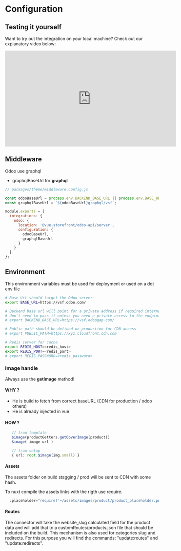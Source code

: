 # Configuration

## Testing it yourself

Want to try out the integration on your local machine? Check out our explanatory video below:

<iframe width="560" height="315" src="https://www.youtube.com/embed/cBn5_dCSCIM" title="YouTube video player" frameborder="0" allow="accelerometer; autoplay; clipboard-write; encrypted-media; gyroscope; picture-in-picture" allowfullscreen></iframe>

## Middleware

Odoo use graphql
- graphqlBaseUrl for **graphql**


```js
// packages/theme/middleware.config.js

const odooBaseUrl = process.env.BACKEND_BASE_URL || process.env.BASE_URL || 'https://vsfdemo.labs.odoogap.com/';
const graphqlBaseUrl = `${odooBaseUrl}graphql/vsf`;

module.exports = {
  integrations: {
    odoo: {
      location: '@vue-storefront/odoo-api/server',
      configuration: {
        odooBaseUrl,
        graphqlBaseUrl
      }
    }
  }
};

```

## Environment

This environment variables must be used for deployment or used on a dot env file

```bash
# Base Url should target the Odoo server
export BASE_URL=https://vsf.odoo.com/

# Backend base url will point for a private address if required internal access
# don't need to pass it unless you need a private access to the endpints
# export BACKEND_BASE_URL=https://vsf.odoogap.com/

# Public path should be defined on production for CDN access
# export PUBLIC_PATH=https://xyz.cloudfront.cdn.com

# Redis server for cache
export REDIS_HOST=<redis_host>
export REDIS_PORT=<redis_port>
# export REDIS_PASSWORD=<redis_password>
```

### Image handle

Always use the **getImage** method!

#### WHY ? 

- He is build to fetch from correct baseURL (CDN for production / odoo others)
- He is already injected in vue

#### HOW ?

```ts
   // from template
   $image(productGetters.getCoverImage(product))
   $image( image url )

   // from setup
   { url: root.$image(img.small) }


```

#### Assets

The assets folder on build stagging / prod will be sent to CDN with some hash.

To nuxt compile the assets links with the rigth use require.

```ts
  :placeholder="require('~/assets/images/product/product_placeholder.png')"
```  

#### Routes

The connector will take the website_slug calculated field for the product data and will add that to a customRoutes/products.json file that should be included on the build. This mechanism is also used for categories slug and redirects. For this purpose you will find the commands: "update:routes" and "update:redirects".
